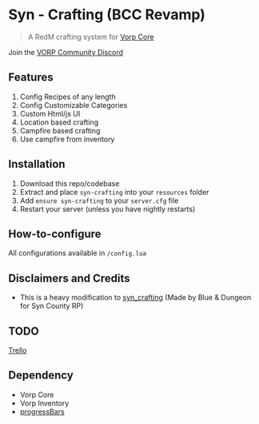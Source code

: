 # Syn - Crafting (BCC Revamp)

> A RedM crafting system for [Vorp Core](http://docs.vorpcore.com:3000/)

Join the [VORP Community Discord](https://discord.gg/23MPbQ6)

## Features
1. Config Recipes of any length
2. Config Customizable Categories
3. Custom Html/js UI
4. Location based crafting
5. Campfire based crafting
6. Use campfire from inventory

## Installation
1. Download this repo/codebase
2. Extract and place `syn-crafting` into your `resources` folder
3. Add `ensure syn-crafting` to your `server.cfg` file
4. Restart your server (unless you have nightly restarts)

## How-to-configure
All configurations available in `/config.lua`

## Disclaimers and Credits
- This is a heavy modification to [syn_crafting](https://github.com/kamelzarandah/syn_crafting) (Made by Blue & Dungeon for Syn County RP)

## TODO
[Trello](https://trello.com/b/WXwcNv2T/syn-crafting)

## Dependency
 - Vorp Core
 - Vorp Inventory
 - [progressBars](https://github.com/PokeSerGG/progressBars)
